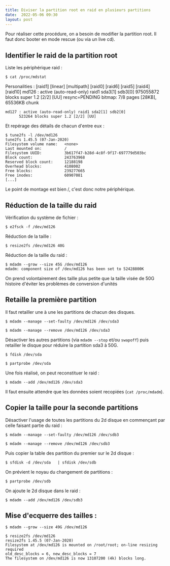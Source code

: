 ```yaml
---
title: Diviser la partition root en raid en plusieurs partitions
date:  2022-05-06 09:30
layout: post
---
```


Pour réaliser cette procédure, on a besoin de modifier la partition root. Il faut donc booter en mode rescue (ou via un live cd).

## Identifier le raid de la partition root

Liste les périphérique raid :

    $ cat /proc/mdstat
Personalities : [raid1] [linear] [multipath] [raid0] [raid6] [raid5] [raid4] [raid10] 
    md126 : active (auto-read-only) raid1 sda3[1] sdb3[0]
          975055872 blocks super 1.2 [2/2] [UU]
          	resync=PENDING
          bitmap: 7/8 pages [28KB], 65536KB chunk

    md127 : active (auto-read-only) raid1 sda2[1] sdb2[0]
          523264 blocks super 1.2 [2/2] [UU]

Et repérage des détails de chacun d'entre eux :
  
    $ tune2fs -l /dev/md126
    tune2fs 1.45.5 (07-Jan-2020)
    Filesystem volume name:   <none>
    Last mounted on:          /
    Filesystem UUID:          3b617f47-b28d-4c8f-9f17-697779d503bc
    Block count:              243763968
    Reserved block count:     12188198
    Overhead blocks:          4108002
    Free blocks:              239277665
    Free inodes:              60907081
    [...]

Le point de montage est bien /, c'est donc notre périphérique.

## Réduction de la taille du raid

Vérification du système de fichier :

    $ e2fsck -f /dev/md126
    
Réduction de la taille :

    $ resize2fs /dev/md126 40G

Réduction de la taille du raid :

    $ mdadm --grow --size 45G /dev/md126
    mdadm: component size of /dev/md126 has been set to 52428800K

On prend volontairement des taille plus petite que la taille visée de 50G histoire d'éviter les problèmes de conversion d'unités

## Retaille la première partition

Il faut retailler une à une les partitions de chacun des disques.

    $ mdadm --manage --set-faulty /dev/md126 /dev/sda3

    $ mdadm --manage --remove /dev/md126 /dev/sda3

Désactiver les autres partitions (via `mdadm --stop` et/ou `swapoff`) puis retailler le disque pour réduire la partition sda3 à 50G.

    $ fdisk /dev/sda

    $ partprobe /dev/sda

Une fois réalisé, on peut reconstituer le raid :

    $ mdadm --add /dev/md126 /dev/sda3

Il faut ensuite attendre que les données soient recopiées (`cat /proc/mdadm`).

## Copier la taille pour la seconde partitions

Désactiver l'usage de toutes les partitions du 2d disque en commençant par celle faisant partie du raid :

    $ mdadm --manage --set-faulty /dev/md126 /dev/sdb3

    $ mdadm --manage --remove /dev/md126 /dev/sdb3


Puis copier la table des partition du premier sur le 2d disque :

    $ sfdisk -d /dev/sda   | sfdisk /dev/sdb

On prévient le noyau du changement de partitions :

    $ partprobe /dev/sdb

On ajoute le 2d disque dans le raid :

    $ mdadm --add /dev/md126 /dev/sdb3

## Mise d'ecquerre des tailles :

    $ mdadm --grow --size 49G /dev/md126

    $ resize2fs /dev/md126
    resize2fs 1.45.5 (07-Jan-2020)
    Filesystem at /dev/md126 is mounted on /root/root; on-line resizing required
    old_desc_blocks = 6, new_desc_blocks = 7
    The filesystem on /dev/md126 is now 13107200 (4k) blocks long.

